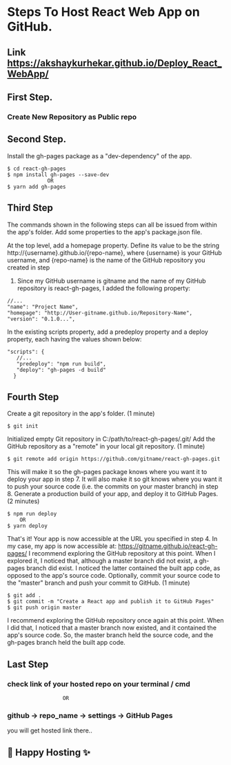 # Steps To Host React Web App on GitHub.

 ## Link https://akshaykurhekar.github.io/Deploy_React_WebApp/
 
## First Step.
### Create New Repository as Public repo  

## Second Step.
  Install the gh-pages package as a "dev-dependency" of the app.
    
    $ cd react-gh-pages
    $ npm install gh-pages --save-dev
                 OR
    $ yarn add gh-pages 

## Third Step
  The commands shown in the following steps can all be issued from within the app's folder.
  Add some properties to the app's package.json file.

  At the top level, add a homepage property. Define its value to be the string http://{username}.github.io/{repo-name}, where {username} is your GitHub username, and {repo-name} is the name of the GitHub repository you created in step
  1. Since my GitHub username is gitname and the name of my GitHub repository is react-gh-pages, I added the following property:
    
    //...
    "name": "Project Name",
    "homepage": "http://User-gitname.github.io/Repository-Name",
    "version": "0.1.0...",
      
  In the existing scripts property, add a predeploy property and a deploy property, each having the values shown below:
  
    "scripts": {
       //...
       "predeploy": "npm run build",
       "deploy": "gh-pages -d build"
      }

## Fourth Step
 Create a git repository in the app's folder. (1 minute)

    $ git init

Initialized empty Git repository in C:/path/to/react-gh-pages/.git/
Add the GitHub repository as a "remote" in your local git repository. (1 minute)

    $ git remote add origin https://github.com/gitname/react-gh-pages.git

This will make it so the gh-pages package knows where you want it to deploy your app in step 7.
It will also make it so git knows where you want it to push your source code (i.e. the commits on your master branch) in step 8.
Generate a production build of your app, and deploy it to GitHub Pages. (2 minutes)

    $ npm run deploy
        OR
    $ yarn deploy    

That's it! Your app is now accessible at the URL you specified in step 4.
In my case, my app is now accessible at: https://gitname.github.io/react-gh-pages/
I recommend exploring the GitHub repository at this point. When I explored it, I noticed that, although a master branch did not exist, a gh-pages branch did exist. I noticed the latter contained the built app code, as opposed to the app's source code.
Optionally, commit your source code to the "master" branch and push your commit to GitHub. (1 minute)

    $ git add .
    $ git commit -m "Create a React app and publish it to GitHub Pages"
    $ git push origin master
 
   I recommend exploring the GitHub repository once again at this point.
   When I did that, I noticed that a master branch now existed, and it contained the app's source code.
   So, the master branch held the source code, and the gh-pages branch held the built app code.
   
## Last Step
 
  ###  check link of your hosted repo on your terminal / cmd  
                      OR                      
  ###   github -> repo_name -> settings -> GitHub Pages         
  
  you will get hosted link there.. 
  
## 💫 Happy Hosting ✨
 
   
